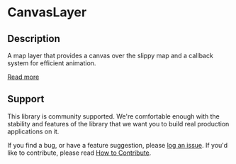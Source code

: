 CanvasLayer
===========

## Description

A map layer that provides a canvas over the slippy map and a callback system for efficient animation.

[Read more][more]

## Support

This library is community supported. We're comfortable enough with the stability and features of
the library that we want you to build real production applications on it.

If you find a bug, or have a feature suggestion, please [log an issue][issues]. If you'd like to
contribute, please read [How to Contribute][contrib].

[issues]: https://github.com/googlemaps/v3-utility-library/issues
[contrib]: https://github.com/googlemaps/v3-utility-library/blob/master/canvaslayer/CONTRIB.md
[more]: http://htmlpreview.github.io/?https://github.com/googlemaps/v3-utility-library/blob/master/canvaslayer/docs/reference.html